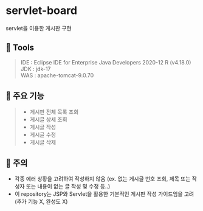 # servlet-board
servlet을 이용한 게시판 구현

## 🔧 Tools
> IDE : Eclipse IDE for Enterprise Java Developers 2020-12 R (v4.18.0) <br>
> JDK : jdk-17 <br>
> WAS : apache-tomcat-9.0.70

## 📌 주요 기능
> - 게시판 전체 목록 조회 <br>
> - 게시글 상세 조회 <br>
> - 게시글 작성 <br>
> - 게시글 수정 <br>
> - 게시글 삭제

## 🚨 주의
- 각종 에러 상황을 고려하여 작성하지 않음 (ex. 없는 게시글 번호 조회, 제목 또는 작성자 또는 내용이 없는 글 작성 및 수정 등..)
- 이 repository는 JSP와 Servlet을 활용한 기본적인 게시판 작성 가이드임을 고려 (추가 기능 X, 완성도 X)
